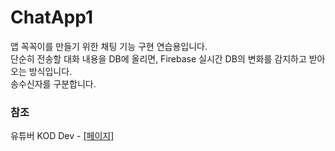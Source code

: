 # ChatApp1
앱 꼭꼭이를 만들기 위한 채팅 기능 구현 연습용입니다.    
단순히 전송할 대화 내용을 DB에 올리면, Firebase 실시간 DB의 변화를 감지하고 받아오는 방식입니다.    
송수신자를 구분합니다.

### 참조
유튜버 KOD Dev - [[페이지]](https://www.youtube.com/channel/UCFVyw38UB1uIfTCjc-fAPpA)
